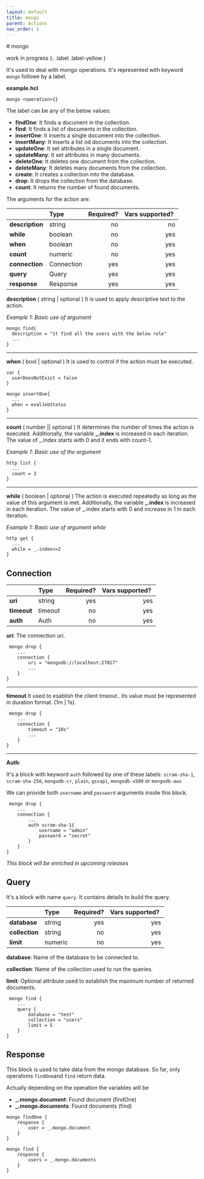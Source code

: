 ```yaml
---
layout: default
title: mongo
parent: Actions
nav_order: 5
---
```

<link rel="stylesheet" href="../../../assets/css/custom.css">
# mongo 

work in progress
{: .label .label-yellow }

It's used to deal with mongo operations. It's represented with keyword `mongo` followe by a label.

**example.hcl**
```hcl
mongo <operation>{}
```
 The label can be any of the below values:

- **findOne**: It finds  a document in the collection.
- **find**: It finds a list of documents in the collection.
- **insertOne**: It inserts a single document into the collection.
- **insertMany**: It inserts a list od documents into the collection.
- **updateOne**: It set attributes in a single document.
- **updateMany**: It set attributes in many documents.
- **deleteOne**: It deletes one document from the collection.
- **deleteMany**: It deletes many documents from the collection.
- **create**: It creates a collection into the database.
- **drop**: It drops the collection from the database.
- **count**: It returns the number of found documents.

The arguments for the action are:

|                 | Type      | Required?| Vars supported? |
|:----------------|:----------|---------:|----------------:|
| **description** | string    | no       | no              |
| **while**       | boolean   | no       | yes             |
| **when**        | boolean   | no       | yes             |
| **count**       | numeric   | no       | yes             |
| **connection**  | Connection| yes      | yes             |
| **query**       | Query     | yes      | yes             |
| **response**    | Response  | yes      | yes             |


**description** ( string \| optional )  It is used to apply descriptive text to  the action.

*Example 1: Basic use of argument*

```hcl
mongo find{
  description = "it find all the users with the below role"
  ...
}
```
---
**when** ( bool | optional ) It is used to control if the action must be executed.

```hcl
var {
  userDoesNotExist = false
}

mongo insertOne{
  ...
  when = evalJobStatus
}
```
---
**count** ( number || optional ) It determines the number of times the action is executed. Additionally, the variable **_.index** is increased in each iteration. 
The value of _.index starts with 0 and it ends with count-1.

*Example 1: Basic use of the argument*
```hcl
http list {
  ...
  count = 3
}
```

---
**while** ( boolean \| optional )  The action is executed repeatedly as long as the value of this argument is met. Additionally, the variable **_.index** is increased in each iteration. The value of _.index starts with 0 and increase in 1 in each iteration.

*Example 1: Basic use of argument while*
```hcl
http get {
  ...
  while = _.index<=2
}
```

## Connection

|               | Type       | Required?| Vars supported? |
|:--------------|:-----------|---------:|----------------:|
| **uri**       | string     | yes      | yes             |
| **timeout**   | timeout     | no       | yes             |
| **auth**      | Auth       | no       | yes             |



**uri**: The connection uri. 
```hcl
 mongo drop {
    ...
    connection {
        uri = "mongodb://localhost:27017"
        ...
    }
}
```
--- 
**timeout** It used to esablish the client tmeout.. Its value must be represented in duration format. (1m | 1s).

```hcl
 mongo drop {
    ...
    connection {
        timeout = "10s"
        ...
    }
}
```
--- 
**Auth**:  

It's a block with keyword `auth` followed by one of these labels: `scram-sha-1`, `scram-sha-256`, `mongodb-cr`, `plain`, `gssapi`, `mongodb-x509` or `mongodb-aws`

We can provide both `username` and `password` arguments inside this block.

```hcl
 mongo drop {
    ...
    connection {
        ...
        auth scram-sha-1{
            username = "admin"
            password = "secret"
        }
    }
}
```

*This block will be enriched in upcoming releases*


## Query

It's a block with name `query`. It contains details to build the query.

|               | Type      | Required?| Vars supported? |
|:--------------|:----------|---------:|----------------:|
| **database**  | string    | yes      | yes             |
| **collection**| string    | no       | yes             |
| **limit**     | numeric   | no       | yes             |


**database**: Name of the database to be connected to. 

**collection**: Name of the collection used to run the queries.

**limit**: Optional attribute used to establish the maximum number of returned documents.


```hcl
 mongo find {
    ...   
    query {
        database = "test"
        collection = "users"
        limit = 5
    }
}
```

## Response

This block is used to take data from the mongo database. So far, only operations `findOne`and `find` return data.

Actually depending on the operation the variables will be


- **_.mongo.document**: Found document (findOne)
- **_.mongo.documents**: Found documents (find)

```hcl
mongo findOne {
    response {
        user = _.mongo.document
    }
}

mongo find {
    response {
        users = _.mongo.documents
    }
}
```


